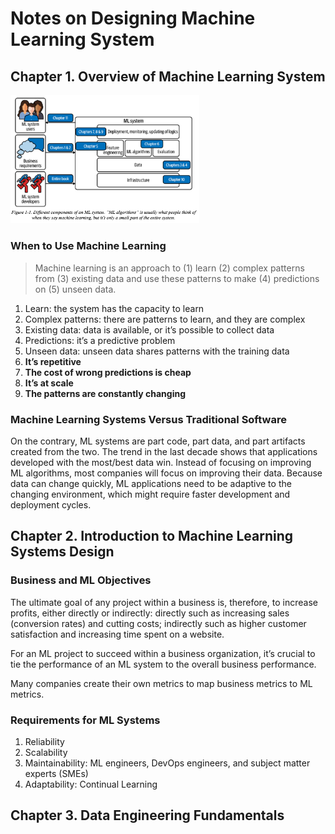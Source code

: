# Notes on Designing Machine Learning System

## Chapter 1. Overview of Machine Learning System

<img src="https://github.com/Ewen2015/DataScienceNotes/blob/master/DMLS/overview.png" width=60% height=60%>

### When to Use Machine Learning

> Machine learning is an approach to (1) learn (2) complex patterns from (3) existing data and use these patterns to make (4) predictions on (5) unseen data.

1. Learn: the system has the capacity to learn
2. Complex patterns: there are patterns to learn, and they are complex
3. Existing data: data is available, or it’s possible to collect data
4. Predictions: it’s a predictive problem
5. Unseen data: unseen data shares patterns with the training data
6. **It’s repetitive**
7. **The cost of wrong predictions is cheap**
8. **It’s at scale**
9. **The patterns are constantly changing**

### Machine Learning Systems Versus Traditional Software

On the contrary, ML systems are part code, part data, and part artifacts created from the two. The trend in the last decade shows that applications developed with the most/best data win. Instead of focusing on improving ML algorithms, most companies will focus on improving their data. Because data can change quickly, ML applications need to be adaptive to the changing environment, which might require faster development and deployment cycles.

## Chapter 2. Introduction to Machine Learning Systems Design

### Business and ML Objectives

The ultimate goal of any project within a business is, therefore, to increase profits, either directly or indirectly: directly such as increasing sales (conversion rates) and cutting costs; indirectly such as higher customer satisfaction and increasing time spent on a website.

For an ML project to succeed within a business organization, it’s crucial to tie the performance of an ML system to the overall business performance.

Many companies create their own metrics to map business metrics to ML metrics.

### Requirements for ML Systems

1. Reliability
2. Scalability
3. Maintainability: ML engineers, DevOps engineers, and subject matter experts (SMEs)
4. Adaptability: Continual Learning


## Chapter 3. Data Engineering Fundamentals

















